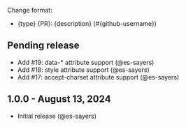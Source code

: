 Change format:
- {type} {PR}: {description} (#{github-username})

## Pending release
- Add #19: data-* attribute support (@es-sayers)
- Add #18: style attribute support (@es-sayers)
- Add #17: accept-charset attribute support (@es-sayers)

## 1.0.0 - August 13, 2024
- Initial release (@es-sayers)